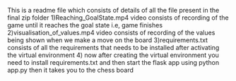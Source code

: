This is a readme file which consists of details of all the file present in the final zip folder
1)Reaching_GoalState.mp4 video consists of recording of the game until it reaches the goal state i.e, game finishes
2)visualisation_of_values.mp4 video consists of recording of the values being shown when we make a move on the board
3)requirements.txt consists of all the requirements that needs to be installed after activating the virtual environment
4) now after creating the virtual environment you need to install requirements.txt and then start the flask app using python app.py then it takes you to the chess board
